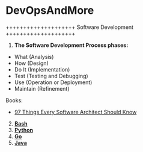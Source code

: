 # DevOpsAndMore

++++++++++++++++++++ Software Development ++++++++++++++++++++ 

1. **The Software Development Process phases:** 
  - What (Analysis)
  - How (Design)
  - Do It (Implementation)
  - Test (Testing and Debugging)
  - Use (Operation or Deployment)
  - Maintain (Refinement) 

Books:
  - [97 Things Every Software Architect Should Know](https://www.oreilly.com/library/view/97-things-every/9780596800611)

2. **[Bash](https://github.com/sergei-voron/DevOpsAndMore/tree/Bash)**
3. **[Python](https://github.com/sergei-voron/DevOpsAndMore/tree/Python)**
4. **[Go](https://github.com/sergei-voron/DevOpsAndMore/tree/Go)**
5. **[Java](https://github.com/sergei-voron/DevOpsAndMore/tree/Java)**

